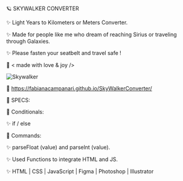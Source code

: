 🪐 SKYWALKER CONVERTER

✨ Light Years to Kilometers or Meters Converter. 

✨ Made for people like me who dream of reaching Sirius or traveling through Galaxies.
 
✨ Please fasten your seatbelt and travel safe ! 

🤎 < made with love & joy />

![Skywalker](https://user-images.githubusercontent.com/113218619/202508147-d3182389-c72a-49c6-a1d2-a38c28be6653.png)


🚀 https://fabianacampanari.github.io/SkyWalkerConverter/

📌 SPECS:


💫 Conditionals:

✨ if / else

💫 Commands:

✨ parseFloat (value) and parselnt (value).

✨ Used Functions to integrate HTML and JS.

✨ HTML | CSS | JavaScript | Figma | Photoshop | Illustrator
